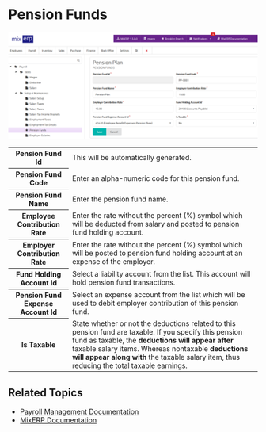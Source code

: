 # Pension Funds

![Pension Funds](images/pension-funds.png)

<table class="ui padded compact attached small blue table">
    <tr>
        <th>
            Pension Fund Id
        </th>
        <td>
            This will be automatically generated.
        </td>
    </tr>
    <tr>
        <th>
            Pension Fund Code
        </th>
        <td>
            Enter an alpha-numeric code for this pension fund.
        </td>
    </tr>
    <tr>
        <th>
            Pension Fund Name
        </th>
        <td>
            Enter the pension fund name.
        </td>
    </tr>
    <tr>
        <th>
            Employee Contribution Rate
        </th>
        <td>
            Enter the rate without the percent (%) symbol
            which will be deducted from salary and posted to pension fund
            holding account.
        </td>
    </tr>
    <tr>
        <th>
            Employer Contribution Rate
        </th>
        <td>
            Enter the rate without the percent (%) symbol
            which will be posted to pension fund holding account
            at an expense of the employer.
        </td>
    </tr>
    <tr>
        <th>Fund Holding Account Id
        </th>
        <td>
            Select a liability account from the list. This account will hold
            pension fund transactions.
        </td>
    </tr>
    <tr>
        <th>Pension Fund Expense Account Id
        </th>
        <td>
            Select an expense account from the list which will be
            used to debit employer contribution of this pension fund.
        </td>
    </tr>
    <tr>
        <th>Is Taxable
        </th>
        <td>
            State whether or not the deductions related to this pension fund
            are taxable. If you specify this pension fund as
            taxable, the <strong>deductions will appear after</strong> taxable
            salary items. Whereas nontaxable <strong>deductions will appear
            along with</strong> the taxable salary item, thus reducing the total
            taxable earnings.
        </td>
    </tr>
</table>

## Related Topics
* [Payroll Management Documentation](index.md)
* [MixERP Documentation](../index.md)
